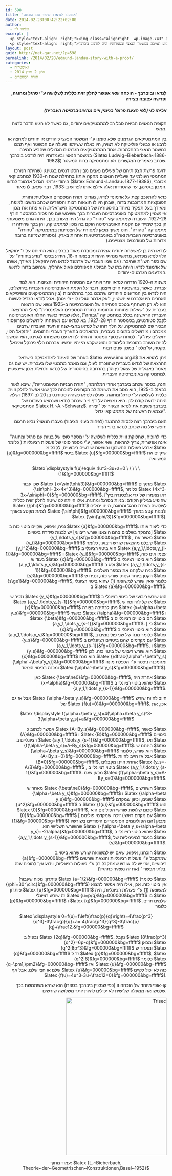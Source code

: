 ```yaml
---
id: 598
title: 'אדמונד לנדאו: סיפור עם הוכחה'
date: 2014-02-28T00:42:22+02:00
author:
  - אליהו לוי
excerpt: |
  <p style="text-align: right;"><img class="alignright  wp-image-743" alt="naz" src="http://net-gar.net/wp-content/uploads/2014/02/naz.jpg" width="109" height="86" />תקופת הנאצים הביאה סבל רב למתמטיקאים יהודים, גם כאשר לא הגיע הדבר לרצח ממש.</p>
  <p style="text-align: right;">בין המתמטיקאים הגרמנים שלא סומנו ע"י המשטר הנאצי כיהודים או יהודים למחצה או לרבע או כבעלי פוליטיקה לא רצויה, היו כאלה ששיתפו פעולה עם המשטר ואף תמכו במשטר הנאצי בהתלהבות. אחד המתמטיקאים הגרמנים הגדולים שהביע תמיכה במשטר הנאצי ובעמדותיו היה לודביג ביברבך (Ludwig Bieberbach 1886-1982) שכתב מאמרים המקשרים גזע ומתמטיקה ברוח המשטר</p>
layout: post
guid: http://net-gar.net/?p=598
permalink: /2014/02/28/edmund-landau-story-with-a-proof/
categories:
  - גאומטריה
  - גליון 2 מרץ 2014
  - תורת המספרים
---
```

<h4 style="text-align: right;">
  לנדאו וביברבך - הוכחה שאי אפשר לחלק זוית כללית לשלושה ע"י סרגל ומחוגה, ופרשה עצובה בצידה
</h4>

<h5 style="text-align: right;">
  אליהו לוי (לפי הצעת פרופ' בנימין וייס מהאוניברסיטה העברית)
</h5>

<p style="text-align: right;">
  תקופת הנאצים הביאה סבל רב למתמטיקאים יהודים, גם כאשר לא הגיע הדבר לרצח ממש.
</p>

<p style="text-align: right;">
  בין המתמטיקאים הגרמנים שלא סומנו ע"י המשטר הנאצי כיהודים או יהודים למחצה או לרבע או כבעלי פוליטיקה לא רצויה, היו כאלה ששיתפו פעולה עם המשטר ואף תמכו במשטר הנאצי בהתלהבות. אחד המתמטיקאים הגרמנים הגדולים שהביע תמיכה במשטר הנאצי ובעמדותיו היה לודביג ביברבך ($latex Ludwig~Bieberbach~1886-1982$) שכתב מאמרים המקשרים גזע ומתמטיקה ברוח המשטר.
</p>

<p style="text-align: right;">
  ידועה פרשת הצקותיהם של פעילים נאצים מבין הסטודנטים בגטינגן (שהיתה המרכז המתמטי העולמי עד שעליית הנאצים מחקה אותו) בתחילת שנות ה-1930 למתמטיקאי היהודי-גרמני הגדול אדמונד לנדאו ($latex Edmund~Landau~1877-1938$), מכוכבי המכון בגטינגן, עד שהטרדות אלה אילצו אותו לפרוש ב-1933, דבר שכאב לו מאוד.
</p>

<p style="text-align: right;">
  כדאי להתעכב קצת על אדמונד לנדאו, מגדולי תורת המספרים האנליטית ותורת הפונקציות המרוכבות בדורו, שבהן היו לו תוצאות רבות והספרים שכתב נחשבו למופת, ומאידך בעל תפקיד מיוחד בהיסטוריה של המתמטיקה הישראלית. הוא פתח את מכון איינשטיין למתמטיקה באוניברסיטה העברית בכך ששימש שם פרופסור בסמסטר חורף 1927-28. העובדה שמתמטיקאי "טהור" כה גדול היה מעורב בכך, היתה גורם משמעותי הן בכך שמייד עם הקמת האוניברסיטה הוקם בה מכון למתמטיקה, והן בכך שהיתה זו מתמטיקה "טהורה". חוט משוך מכאן למסורת של הצטיינות במתמטיקה "טהורה" באוניברסיטה העברית ואח"כ באוניברסיטאות אחרות בארץ. (מסורת שניזונה ברובה מדורות של סטודנטים מצטיינים.)
</p>

<p style="text-align: right;">
  לנדאו היה בן למשפחה יהודית אמידה ומכובדת מאוד בברלין. הוא התייחס על ר' יחזקאל הלוי לנדא מפראג, מראשי מנהיגי היהדות במאה ה-18, הידוע בכינוי "נודע ביהודה" על שם ספר השו"ת שחיבר. (וגם שמו העברי של אדמונד לנדאו היה יחזקאל.) מאידך, אשתו של אדמונד לנדאו היתה בתו של הביולוג המפורסם פאול אהרליך, שנחשב בדורו לראש המדענים הגרמנים-יהודים.
</p>

<p style="text-align: right;">
  משנות ה-1920 הזדהה לנדאו יותר ויותר עם המסורת היהודית והציונות. הוא למד עברית. כאשר, בהשפעת חיים וייצמן, דובר על הקמת האוניברסיטה העברית בירושלים, היה לנדאו בין המדענים היהודים שתמכו בכך בהתלהבות (בין המתמטיקאים והפיסיקאים האחרים היו אלברט איינשטיין, ז'אק אדמר וטוליו לוי-צ'יויטה). אבל לנדאו הגדיל לעשות: הוא לא רק השתתף בטכס הפתיחה של האוניברסיטה ב-1925 ונשא שם הרצאה בעברית על "שאלות פתוחות וסתומות בתורת המספרים האלמנטרית" (אולי ההרצאה העברית הראשונה בכלל במתמטיקה "גבוהה"), אלא שמייד כאשר החלה האוניברסיטה לקבל סטודנטים, בסמסטר חורף 1927-28, בא לנדאו עם משפחתו לירושלים כפרופסור הבכיר שם למתמטיקה. על הלך רוחו של לנדאו בחצי-שנה זו תעיד העובדה שרבים ממכתביו מירושלים כתובים בעברית, מתוארכים בתאריך העברי וחתומים: "יחזקאל הלוי, ירושלים עיה"ק". למרות שבסוף סמסטר זה חזר לנדאו עם משפחתו לגטינגן, הוא המשיך להיות מעורב בתוכנית הלימודים והוא שקבע מי יהיו יורשיו: אברהם הלוי פרנקל ומיכאל פקטה, ש"מלכו" במכון שנים רבות.
</p>

<p style="text-align: right;">
  באתר של האיגוד למתמטיקה בישראל $latex www.imu.org.il$ ניתן למצוא את ההרצאה של לנדאו בעברית שהוזכרה לעיל, וגם מאמר מתמטי שלו בעברית. יש שם גם מאמר באנגלית של שאול כץ הדן בהרחבה בהיסטוריה של לנדאו ותחילת מכון איינשטיין למתמטיקה באוניברסיטה העברית.
</p>

<p style="text-align: right;">
  והנה, בספר שכתב ביברבך אחרי המלחמה, "תורת הבניות הגיאומטריות", שיצא לאור בבאזל ב-1925, הוא מסב את תשומת לב הקוראים להוכחה לכך שאי אפשר לחלק זווית כללית לשלושה ע"י סרגל ומחוגה, שגילה לנדאו כשהיה סטודנט בן 20 (ב-1897) ושלא היתה ידועה קודם לכן. היא נמצאה על דף נייר שכתב לנדאו ושנמצא בעזבונו של המתמטיקאי $latex H.~A.~Schwarz$. ביברבך משבח את לנדאו הצעיר על "יצירה עצמאית ראשונה של מתמטיקאי גדול".
</p>

<p style="text-align: right;">
  האם ביברבך רצה לנסות להתנער (לפחות בעיני הציבור) מעברו הנאצי? נביא תרגום חפשי של מה שכתב לנדאו בדף הנייר:
</p>

<p style="text-align: right;">
  "כדי להוכיח, שחלוקת זווית כללית לשלושה ע"י מספר סופי של בניות עם סרגל ומחוגה אינה אפשרית, צריך להראות, שאי אפשר, ע"י מספר סופי של פעולות רציונליות ( כלומר ארבע פעולות החשבון) והוצאות שורשים ריבועיים, לקבל מ $latex {a}&fg=000000&bg=ffffff$ ביטוי $latex {u}&fg=000000&bg=ffffff$ שיקיים את המשוואה <a name="eq"></a>
</p>

<p style="text-align: center;" align="center">
  $latex \displaystyle f(u)\equiv 4u^3-3u+a=0 \ \ \ \ \ (1)&fg=000000&bg=ffffff$
</p>

<p style="text-align: right;">
  <a name="eq"></a> שכן עבור $latex {x=\sin(\phi/3)}&fg=000000&bg=ffffff$ מתקיים $latex {\sin\phi=3x-4x^3}&fg=000000&bg=ffffff$, כלומר $latex {4x^3-3x+\sin\phi=0}&fg=000000&bg=ffffff$. [ראו מאמרו של גדי אלכסנדרוביץ' שהופיע בגיליון הקודם: בניות בסרגל ומחוגה. אילו הייתה לנו שיטה לחלק זווית כללית $latex {\phi}&fg=000000&bg=ffffff$ לשלושה בעזרת סרגל ומחוגה, היינו יכולים לצאת מקטע באורך $latex {\sin\phi}&fg=000000&bg=ffffff$ ולבנות קטע באורך $latex {\sin(\phi/3)}&fg=000000&bg=ffffff$].
</p>

<p style="text-align: right;">
  נניח, איפוא, שקיים ביטוי כזה ב $latex {a}&fg=000000&bg=ffffff$. כדי ליצור אותו [נתמקד בשלבים בהם הוצאנו שורש ריבועי] יש לבנות סידרת ביטויים $latex {y_1,\ldots,y_s}&fg=000000&bg=ffffff$ , כאשר את $latex {y_i}&fg=000000&bg=ffffff$ קיבלנו מהוצאת שורש ריבועי, כלומר $latex {y_i^2}&fg=000000&bg=ffffff$ הוא ביטוי רציונלי ב $latex {a,y_1,\ldots,y_{i-1}}&fg=000000&bg=ffffff$ ו $latex {y_i}&fg=000000&bg=ffffff$ עצמו אינו כזה, בעוד ש $latex {x}&fg=000000&bg=ffffff$ הוא ביטוי רציונלי ב $latex {a,y_1,\ldots,y_s}&fg=000000&bg=ffffff$ ולא ב $latex {a,y_1,\ldots,y_{s-1}}&fg=000000&bg=ffffff$. נניח שלקחנו את מספר השלבים $latex {s}&fg=000000&bg=ffffff$ הקטן ביותר שנותן שורש כזה, ונניח ש $latex {s\ge1}&fg=000000&bg=ffffff$, כלומר שאין שורש למשוואה (<a href="#eq">1</a>) שהוא ביטוי רציונלי ב $latex {a}&fg=000000&bg=ffffff$.
</p>

<p style="text-align: right;">
  נזכיר ש $latex {y_s}&fg=000000&bg=ffffff$ הוא שורש ריבועי של ביטוי רציונלי ב $latex {a,y_1,\ldots,y_{s-1}}&fg=000000&bg=ffffff$. אז קל להיווכח ש $latex {x}&fg=000000&bg=ffffff$ ניתן לכתיבה בצורה $latex {x=\alpha+\beta y_s}&fg=000000&bg=ffffff$ כאשר $latex {\alpha}&fg=000000&bg=ffffff$ ו $latex {\beta}&fg=000000&bg=ffffff$ הם ביטויים רציונליים ב $latex {a,y_1,\dots,y_{s-1}}&fg=000000&bg=ffffff$. [ כי $latex {x}&fg=000000&bg=ffffff$ הוא ביטוי רציונלי ב $latex {a,y_1,\ldots,y_s}&fg=000000&bg=ffffff$, כלומר מנה של שני פולינומים ב $latex {y_s}&fg=000000&bg=ffffff$ עם מקדמים שהם ביטויים רציונליים ב $latex {a,y_1,\ldots,y_{s-1}}&fg=000000&bg=ffffff$, ו $latex {y_s}&fg=000000&bg=ffffff$ הוא שורש ריבועי של ביטוי כזה. לכן $latex {x}&fg=000000&bg=ffffff$ הוא מנה $latex {\dfrac{\alpha"+\beta"y_s}{\alpha'+\beta'y_s}}&fg=000000&bg=ffffff$ ומהמכנה ניפטר ע"י הכפלת מונה ומכנה בביטוי הצמוד $latex {\alpha'-\beta'y_s}&fg=000000&bg=ffffff$].
</p>

<p style="text-align: right;">
  כאן $latex {\beta\ne0}&fg=000000&bg=ffffff$, אחרת היה $latex {x=\alpha}&fg=000000&bg=ffffff$ שהוא ביטוי רציונלי ב $latex {a,y_1,\ldots,y_{s-1}}&fg=000000&bg=ffffff$.
</p>

<p style="text-align: right;">
  אבל אז גם $latex {\alpha-\beta y_s}&fg=000000&bg=ffffff$ חייב להיות שורש של $latex {f(u)=0}&fg=000000&bg=ffffff$. אכן, את
</p>

<p style="text-align: center;" align="center">
  $latex \displaystyle f(\alpha+\beta y_s)=4(\alpha+\beta y_s)^3-3(\alpha+\beta y_s)+a&fg=000000&bg=ffffff$
</p>

<p style="text-align: right;">
  אפשר לכתוב כ $latex {A+By_s}&fg=000000&bg=ffffff$, כאשר $latex {A}&fg=000000&bg=ffffff$ ו $latex {B}&fg=000000&bg=ffffff$ ביטויים רציונליים ב $latex {a,y_1,\ldots,y_{s-1}}&fg=000000&bg=ffffff$, ואז $latex {f(\alpha-\beta y_s)=A-By_s}&fg=000000&bg=ffffff$. הינחנו ש $latex {\alpha+\beta y_s}&fg=000000&bg=ffffff$ הוא שורש, כלומר $latex {A+By_s=0}&fg=000000&bg=ffffff$. אבל אז חייב להיות $latex {B=0}&fg=000000&bg=ffffff$, אחרת היינו מקבלים $latex {y_s=-A/B}&fg=000000&bg=ffffff$ , ביטוי רציונלי ב $latex {a,y_1,\ldots y_{s-1}}&fg=000000&bg=ffffff$. מכאן שגם $latex {f(\alpha-\beta y_s)=A-By_s=0}&fg=000000&bg=ffffff$.
</p>

<p style="text-align: right;">
  מאחר ש $latex {\beta\ne0}&fg=000000&bg=ffffff$, השורשים $latex {\alpha+\beta y_s}&fg=000000&bg=ffffff$ ו $latex {\alpha-\beta y_s}&fg=000000&bg=ffffff$ שונים, וכיוון שמקדם $latex {u^2}&fg=000000&bg=ffffff$ ב $latex {f(u)}&fg=000000&bg=ffffff$ הוא $latex {0}&fg=000000&bg=ffffff$, סכום שלושת שורשי הפולינום הוא $latex {0}&fg=000000&bg=ffffff$ [ זיכרו שמקדמי פולינום (עם מקדם ראשי $latex {1}&fg=000000&bg=ffffff$) הם הפולינומים הסימטריים היסודיים בשורשיו] ומכאן שהשורש השלישי הוא $latex {-(\alpha+\beta y_s+\alpha-\beta y_s)=-2\alpha}&fg=000000&bg=ffffff$, שהוא ביטוי רציונלי ב $latex {a,y_1,\ldots y_{s-1}}&fg=000000&bg=ffffff$, בניגוד למינימליות של $latex {s}&fg=000000&bg=ffffff$.
</p>

<p style="text-align: right;">
  הוכחנו, איפוא, שאם יש למשוואה שורש שהוא ביטוי ב $latex {a}&fg=000000&bg=ffffff$ שמתקבל ע"י פעולות רציונליות והוצאת שורשים ריבועיים, אזי יש לה שורש שמתקבל רק ע"י פעולות רציונליות, וידוע איך להוכיח שזה בלתי אפשרי" (את זה נשאיר כתרגיל).
</p>

<p style="text-align: right;">
  [פיתרון: נוכיח שעבור $latex {a=1/2}&fg=000000&bg=ffffff$ (כלומר $latex {\phi=30^\circ}&fg=000000&bg=ffffff$) אין ביטוי כזה. אכן, אילו היה אפשר למצוא פיתרון $latex {u}&fg=000000&bg=ffffff$ למשוואה (<a href="#eq">1</a>) ע"י פעולות רציונליות, היה זה שורש רציונלי $latex {u=p/q}&fg=000000&bg=ffffff$ בו $latex {p}&fg=000000&bg=ffffff$ ו $latex {q}&fg=000000&bg=ffffff$ שלמים וזרים. כלומר
</p>

<p style="text-align: center;" align="center">
  $latex \displaystyle 0=f(u)=f\left(\frac{p}{q}\right)=4\frac{p^3}{q^3}-3\frac{p}{q}+a= 4\frac{p^3}{q^3}-3\frac{p}{q}+\frac12.&fg=000000&bg=ffffff$
</p>

<p style="text-align: right;">
  נכפיל ב $latex {2q}&fg=000000&bg=ffffff$. נקבל $latex {8\frac{p^3}{q^2}=6p-q}&fg=000000&bg=ffffff$ ומכאן $latex {q^2|8p^3}&fg=000000&bg=ffffff$ ומאחר ש $latex {q}&fg=000000&bg=ffffff$ זר ל $latex {p}&fg=000000&bg=ffffff$, $latex {q^2|8}&fg=000000&bg=ffffff$ כלומר $latex {q=\pm1,\pm2}&fg=000000&bg=ffffff$ ואז $latex {u}&fg=000000&bg=ffffff$ שלם או חצי שלם. אבל אף $latex {u}&fg=000000&bg=ffffff$ כזה לא יכול לקיים $latex {f(u)=4u^3-3u+\frac12=0}&fg=000000&bg=ffffff$].
</p>

<p style="text-align: right;">
  קו-אופי מיוחד של הוכחה זו (כפי שמציין ביברבך בספרו) הוא שהיא משתמשת בכך שלמשוואה ממעלה שלישית לא יכולים להיות יותר משלושה שורשים.
</p>

<p style="text-align: right;">
  <img class="aligncenter  wp-image-610" alt="Trisec" src="http://net-gar.net/wp-content/uploads/2014/02/Trisec-654x1024.jpg" width="314" height="491" />
</p>

<p style="text-align: center;">
  עמוד מתוך: $latex {L.~Bieberbach, Theorie~der~Geometrischen~Konstruktionen,Basel~1952}$
</p>